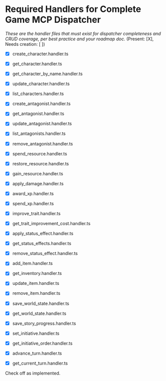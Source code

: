 # Required Handlers for Complete Game MCP Dispatcher

*These are the handler files that must exist for dispatcher completeness and CRUD coverage, per best practice and your roadmap doc.*
(Present: [X], Needs creation: [ ])

- [X] create_character.handler.ts
- [X] get_character.handler.ts
- [X] get_character_by_name.handler.ts
- [X] update_character.handler.ts
- [X] list_characters.handler.ts

- [X] create_antagonist.handler.ts
- [X] get_antagonist.handler.ts
- [X] update_antagonist.handler.ts
- [X] list_antagonists.handler.ts
- [X] remove_antagonist.handler.ts

- [X] spend_resource.handler.ts
- [X] restore_resource.handler.ts
- [X] gain_resource.handler.ts
- [X] apply_damage.handler.ts

- [X] award_xp.handler.ts
- [X] spend_xp.handler.ts
- [X] improve_trait.handler.ts
- [X] get_trait_improvement_cost.handler.ts

- [X] apply_status_effect.handler.ts
- [X] get_status_effects.handler.ts
- [X] remove_status_effect.handler.ts

- [X] add_item.handler.ts
- [X] get_inventory.handler.ts
- [X] update_item.handler.ts
- [X] remove_item.handler.ts

- [X] save_world_state.handler.ts
- [X] get_world_state.handler.ts
- [X] save_story_progress.handler.ts
- [X] set_initiative.handler.ts
- [X] get_initiative_order.handler.ts
- [X] advance_turn.handler.ts
- [X] get_current_turn.handler.ts

Check off as implemented.